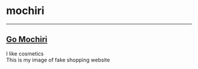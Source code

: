 # mochiri
---
<a href ="https://kashimanami.github.io/mochiri/">Go Mochiri</a> 
---
I like cosmetics  
This is my image of fake shopping website  
